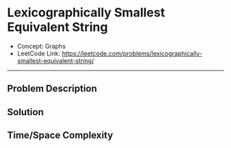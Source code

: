 # Lexicographically Smallest Equivalent String

- Concept: Graphs
- LeetCode Link: https://leetcode.com/problems/lexicographically-smallest-equivalent-string/

---

## Problem Description

## Solution

## Time/Space Complexity


